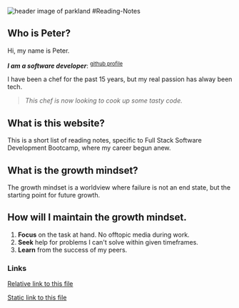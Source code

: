 
![header image of parkland](https://media.discordapp.net/attachments/914902361246416966/915747141023068180/unknown.png)
#Reading-Notes

## Who is Peter?
Hi, my name is Peter. 

***I am a software developer***: <SUP>[github profile](https://github.com/AddPCB)</SUP>

I have been a chef for the past 15 years, but my real passion has alway been tech.

> *This chef is now looking to cook up some tasty code.*

## What is this website?
This is a short list of reading notes, specific to Full Stack Software Development Bootcamp, where my career begun anew.

## What is the growth mindset?
The growth mindset is a worldview where failure is not an end state, but the starting point for future growth.

## How will I maintain the growth mindset.

1. **Focus** on the task at hand. No offtopic media during work.
2. **Seek** help for problems I can't solve within given timeframes.
3. **Learn** from the success of my peers.

### Links
[Relative link to this file](reading-notes/README.md)

[Static link to this file](https://addpcb.github.io/reading-notes/README.md)
